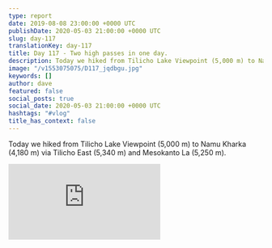 ```yaml
---
type: report
date: 2019-08-08 23:00:00 +0000 UTC
publishDate: 2020-05-03 21:00:00 +0000 UTC
slug: day-117
translationKey: day-117
title: Day 117 - Two high passes in one day.
description: Today we hiked from Tilicho Lake Viewpoint (5,000 m) to Namu Kharka (4,180 m) via Tilicho East (5,340 m) and Mesokanto La (5,250 m).
image: "/v1553075075/D117_jqdbgu.jpg"
keywords: []
author: dave
featured: false
social_posts: true
social_date: 2020-05-03 21:00:00 +0000 UTC
hashtags: "#vlog"
title_has_context: false
---
```


Today we hiked from Tilicho Lake Viewpoint (5,000 m) to Namu Kharka (4,180 m) via Tilicho East (5,340 m) and Mesokanto La (5,250 m).

<iframe class="youtube" src="https://www.youtube.com/embed/Ma-z_b1OBPI" frameborder="0" allow="accelerometer; autoplay; encrypted-media; gyroscope; picture-in-picture" allowfullscreen></iframe>

